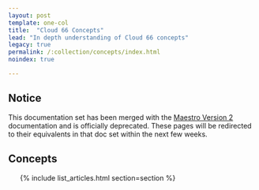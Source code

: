 ```yaml
---
layout: post
template: one-col
title:  "Cloud 66 Concepts"
lead: "In depth understanding of Cloud 66 concepts"
legacy: true
permalink: /:collection/concepts/index.html
noindex: true

---
```


## Notice
<div class="notice notice-warning"><p>This documentation set has been merged with the <a href="/maestro/">Maestro Version 2</a> documentation and is officially deprecated. These pages will be redirected to their equivalents in that doc set within the next few weeks.</p></div>

<div class="Toc Toc--howto">
    <h2>Concepts</h2>
    <ul>
    {% include list_articles.html section=section %}
    </ul>
</div><!--/.Toc-->
